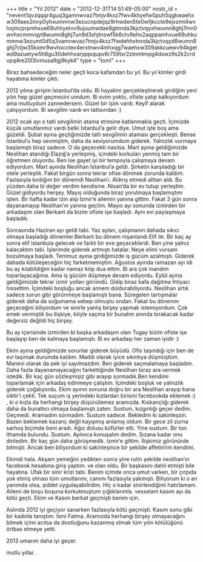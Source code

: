 +++
title = "Yıl 2012"
date = "2012-12-31T14:51:49-05:00"
nostr_id = "nevent1qvzqqqr4guq3gamnwvaz7tmjv4kxz7fwv4khyefw0puh5qgkwaehxw309aex2mrp0yhxummnw3ezucnpdejqz9rhwden5te0wfjkccte9ejxzmt4wvhxjmcprpmhxue69uhhyetvv9ujuumwdae8gtnnda3kjctvqyxhwumn8ghj7mn0wvhxcmmvqyt8wumn8ghj7un9d3shjtnswf5k6ctv9ehx2aqppamhxue69uhkummnw3ezumt0d5q3vamnwvaz7tmjv4kxz7fwdehhxtnnda3kjctvqyd8wumn8ghj7ctjw35kxmr9wvhxcctev4erxtnwv4mhxqg7waehxw309akkcuewv94kgetwd9azuetyw5h8gu30dehhxarjqqsqupv6r759txr2ztnmtmpg4dxwz9s2k2crdvpq4re20l3lvmusa9gj9kyk4"
type = "toml"
+++

Biraz bahsedeceğim neler geçti koca kafamdan bu yıl. Bu yıl kimler girdi hayatıma kimler çıktı.

2012 yılına girişim İstanbul’da oldu. Bi hayalimi gerçekleştirerek girdiğim yeni yılın hep güzel geçmesini umdum. Bi evim yoktu, ofiste yatıp kalkıyordum ama mutluydum zannedersem. Güzel bir işim vardı. Keyif alarak çalışıyordum. Bi sevgilim vardı en tatlısından :)

2012 ocak ayı o tatlı sevgilimin atama stresine katlanmakla geçti. İçimizde küçük umutlarımız vardı belki İstanbul’a gelir diye. Umut işte boş ama güzeldi.
Şubat ayına geçtiğimizde tatlı sevgilimin ataması gerçekleşti. Bense İstanbul’u hep sevmiştim, daha da seviyorumdum giderek. Yalnızlık vurmaya başlamıştı biraz sadece. O da geçecekti nasılsa.
Mart ayına geldiğimizde Neslihan atandığı Elazığ’a yerleşmiş, içindeki korkuları yenmiş tam bir öğretmen oluyordu. Ben ise gayet iyi bir tempoyla çalışmaya devam ediyordum.
Mart ayında Neslihan İstanbul’a geldi. Şirketin karşıladığı bir otele yerleştik. Fakat birgün sonra tekrar ofise dönmek zorunda kaldım. Fazlasıyla kırdığım bir dönemdi Neslihan’ı. Aldırış etmedi alttan aldı. Bu yüzden daha bi değer verdim kendisine. Nisan’da bir ev tutup yerleştim. Güzel gidiyordu herşey. Mayıs olduğunda biraz yorulmaya başlamıştım işten. Bir hafta kadar izin alıp İzmir’e ailemin yanına gittim. Fakat 3 gün sonra dayanamayıp Neslihan’ın yanına geçtim. Mayıs ayı sonunda izmirden bir arkadaşım olan Berkant da bizim ofiste işe başladı. Aynı evi paylaşmaya başladık.

Sonrasında Haziran ayı geldi tabi. Yaz ayları, çalışmanın dahada sıkıcı olmaya başladığı dönemler.Berkant bu dönem nişanlandı Elif ile. Bir kaç ay sonra elif istanbula gelecek ve farklı bir eve geçeceklerdi. Ben yine yalnız kalacaktım tabi. İşlerimde giderek artmıştı hatalar. Neye elimi vursam bozulmaya başladı. Temmuz ayına girdiğimizde iş gücüm azalmıştı. Giderek dahada kötüleşeceğini hiç farketmemiştim. Ağustos ayında ramazan ayı idi bu ay kılabildiğim kadar namaz kılıp dua ettim. Bi ara çok inandım toparlayacağıma. Ama iş gücüm düşmeye devam ediyordu. Eylül ayına geldiğimizde tekrar izmir yolları göründü. Gidip biraz kafa dağıtma ihtiyacı hissettim. İçimdeki boşluğu ancak annem doldurabiliyordu. Neslihan artık sadece sorun gibi görünmeye başlamıştı bana. Süregelen tartışmalar giderek daha da soğumama sebep olmuştu ondan. Fakat bu dönemin geçeceğini biliyordum ve sinirle yanlış birşey yapmak istemiyordum. Çok emek vermiştik bu ilişkiye, böyle saçma bir bunalım anında bırakacak kadar değersiz değildi hiç birşey.

Bu ay içerisinde izmirden bi başka arkadaşım olan Tugay bizim ofiste işe başlayıp ben de kalmaya başlamıştı. Bi ev arkadaşı her zaman iyidir :)

Ekim ayına geldiğimizde sorunlar giderek büyüdü. Ofis taşındığı için ben de evi taşımak durumda kaldım. Maddi olarak iyice sıkıntıya düşmüştüm. Manevi olarak da pek iyi sayılmazdım. Ben giderek saçmalamaya başladım. Daha fazla dayanamayacağını farkettiğinde Neslihan biraz ara vermek istedik. Bir kaç gün sözleşmişiz gibi arayıp sormadık.Ben kendimi toparlamak için arkadaş edinmeye çalıştım. İçimdeki boşluk ve yalnızlık giderek çoğalıyordu. Ekim ayının sonuna doğru bir ara Neslihan arayıp bana siktir’i çekti. Tek suçum iş yerindeki kızlardan birisini facebookda eklemek :) , ki o kızla da herhangi birşey düşünülemez aramızda. Kıskançlığı giderek daha da bunaltıcı olmaya başlamıştı zaten. Sustum, kızgınlığı geçer dedim. Geçmedi. Aramadım sormadım. Sustum sadece. Bekledim ki sakinleşsin. Bazen beklemek kazanç değil kayıpmış anlamış oldum.
Bir gece zil zurna sarhoş biçimde beni aradı. Ağız dolusu küfürler etti. Yine sustum. Bir ton ithamda bulundu. Sustum. Ayılınca konuşalım dedim. Sızana kadar onu dinledim. Bir kaç gün daha görüşmedik. izmir’e gittim. İlişkimiz görünürde bitmişti. Ancak ben biliyordum ki sakinleşince bir şekilde affetiririm kendimi.

Ekimdi hala. Akşam yemeğini yedikten sonra yine rutin şekilde neslihan’ın facebook hesabına giriş yaptım. ve olan oldu.
Bir başkasını dahil etmişti bile hayatına. Ufak bir sinir krizi tabi. Benim içimde onca umut varken, bir çırpıda yok etmiş olması tüm umutlarımı, canımı fazlasıyla yakmıştı. Biliyorum ki o an yanımda olsa, şiddet uygulayabilirdim. Hiç o kadar sinirlendiğimi hatırlamam. Ailemi de boşu boşuna korkutmuştum çığlıklarımla. vesselam kasım ayı da kötü geçti. Ekim ve Kasım berbat geçmişti benim için.

Aslında 2012 iyi geçiyor sanarken fazlasıyla kötü geçmişti. Kasım sonu gibi bir kadınla tanıştım. İsmi Fatma. Aramızda herhangi birşey olmayacağını bilmek içimi acıtsa da dostluğunu kazanmış olmak tüm yılın kötülüğünü örtbas etmeye yetti.

2013 umarım daha iyi geçer.

mutlu yıllar.
